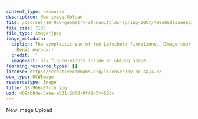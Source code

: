 ```yaml
---
content_type: resource
description: New image Upload
file: /courses/18-966-geometry-of-manifolds-spring-2007/409ab8de3aaeab315d780f49d5f458dc_18-966s07-th.jpg
file_size: 7135
file_type: image/jpeg
image_metadata:
  caption: The symplectic sum of two Lefschetz fibrations. (Image courtesy of Prof.
    Denis Auroux.)
  credit: ''
  image-alt: Six figure-eights inside an oblong shape.
learning_resource_types: []
license: https://creativecommons.org/licenses/by-nc-sa/4.0/
ocw_type: OCWImage
resourcetype: Image
title: 18-966s07-th.jpg
uid: 409ab8de-3aae-ab31-5d78-0f49d5f458dc
---
```

New image Upload